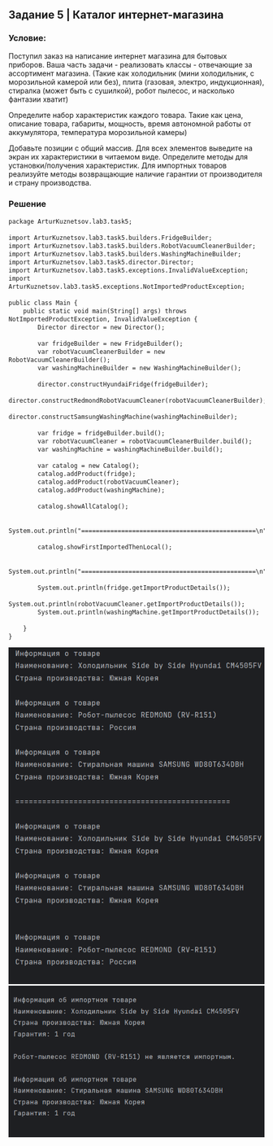 ## Задание 5 | Каталог интернет-магазина
### Условие:
Поступил заказ на написание интернет магазина для бытовых приборов.
Ваша часть задачи - реализовать классы - отвечающие за ассортимент магазина.
(Такие как холодильник (мини холодильник, с морозильной камерой или без), плита (газовая, электро, индукционная), стиралка (может быть с сушилкой), робот пылесос, и насколько фантазии хватит)

Определите набор характеристик каждого товара. Такие как цена, описание товара, габариты, мощность, время автономной работы от аккумулятора, температура морозильной камеры)

Добавьте позиции с общий массив.
Для всех элементов выведите на экран их характеристики в читаемом виде.
Определите методы для установки/получения характеристик.
Для импортных товаров реализуйте методы возвращающие наличие гарантии от производителя и страну производства.

### Решение
```
package ArturKuznetsov.lab3.task5;

import ArturKuznetsov.lab3.task5.builders.FridgeBuilder;
import ArturKuznetsov.lab3.task5.builders.RobotVacuumCleanerBuilder;
import ArturKuznetsov.lab3.task5.builders.WashingMachineBuilder;
import ArturKuznetsov.lab3.task5.director.Director;
import ArturKuznetsov.lab3.task5.exceptions.InvalidValueException;
import ArturKuznetsov.lab3.task5.exceptions.NotImportedProductException;

public class Main {
    public static void main(String[] args) throws NotImportedProductException, InvalidValueException {
        Director director = new Director();

        var fridgeBuilder = new FridgeBuilder();
        var robotVacuumCleanerBuilder = new RobotVacuumCleanerBuilder();
        var washingMachineBuilder = new WashingMachineBuilder();

        director.constructHyundaiFridge(fridgeBuilder);
        director.constructRedmondRobotVacuumCleaner(robotVacuumCleanerBuilder);
        director.constructSamsungWashingMachine(washingMachineBuilder);

        var fridge = fridgeBuilder.build();
        var robotVacuumCleaner = robotVacuumCleanerBuilder.build();
        var washingMachine = washingMachineBuilder.build();

        var catalog = new Catalog();
        catalog.addProduct(fridge);
        catalog.addProduct(robotVacuumCleaner);
        catalog.addProduct(washingMachine);

        catalog.showAllCatalog();

        System.out.println("================================================\n");

        catalog.showFirstImportedThenLocal();

        System.out.println("================================================\n");

        System.out.println(fridge.getImportProductDetails());
        System.out.println(robotVacuumCleaner.getImportProductDetails());
        System.out.println(washingMachine.getImportProductDetails());

    }
}
```
![Консоль1](../../../../img/console_task5_1.png)
![Консоль2](../../../../img/console_task5_2.png)
